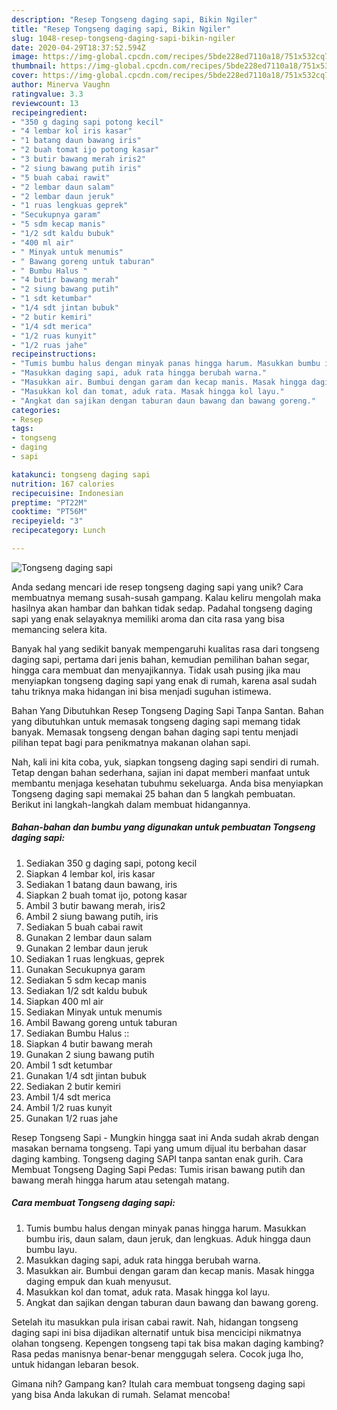```yaml
---
description: "Resep Tongseng daging sapi, Bikin Ngiler"
title: "Resep Tongseng daging sapi, Bikin Ngiler"
slug: 1048-resep-tongseng-daging-sapi-bikin-ngiler
date: 2020-04-29T18:37:52.594Z
image: https://img-global.cpcdn.com/recipes/5bde228ed7110a18/751x532cq70/tongseng-daging-sapi-foto-resep-utama.jpg
thumbnail: https://img-global.cpcdn.com/recipes/5bde228ed7110a18/751x532cq70/tongseng-daging-sapi-foto-resep-utama.jpg
cover: https://img-global.cpcdn.com/recipes/5bde228ed7110a18/751x532cq70/tongseng-daging-sapi-foto-resep-utama.jpg
author: Minerva Vaughn
ratingvalue: 3.3
reviewcount: 13
recipeingredient:
- "350 g daging sapi potong kecil"
- "4 lembar kol iris kasar"
- "1 batang daun bawang iris"
- "2 buah tomat ijo potong kasar"
- "3 butir bawang merah iris2"
- "2 siung bawang putih iris"
- "5 buah cabai rawit"
- "2 lembar daun salam"
- "2 lembar daun jeruk"
- "1 ruas lengkuas geprek"
- "Secukupnya garam"
- "5 sdm kecap manis"
- "1/2 sdt kaldu bubuk"
- "400 ml air"
- " Minyak untuk menumis"
- " Bawang goreng untuk taburan"
- " Bumbu Halus "
- "4 butir bawang merah"
- "2 siung bawang putih"
- "1 sdt ketumbar"
- "1/4 sdt jintan bubuk"
- "2 butir kemiri"
- "1/4 sdt merica"
- "1/2 ruas kunyit"
- "1/2 ruas jahe"
recipeinstructions:
- "Tumis bumbu halus dengan minyak panas hingga harum. Masukkan bumbu iris, daun salam, daun jeruk, dan lengkuas. Aduk hingga daun bumbu layu."
- "Masukkan daging sapi, aduk rata hingga berubah warna."
- "Masukkan air. Bumbui dengan garam dan kecap manis. Masak hingga daging empuk dan kuah menyusut."
- "Masukkan kol dan tomat, aduk rata. Masak hingga kol layu."
- "Angkat dan sajikan dengan taburan daun bawang dan bawang goreng."
categories:
- Resep
tags:
- tongseng
- daging
- sapi

katakunci: tongseng daging sapi 
nutrition: 167 calories
recipecuisine: Indonesian
preptime: "PT22M"
cooktime: "PT56M"
recipeyield: "3"
recipecategory: Lunch

---
```



![Tongseng daging sapi](https://img-global.cpcdn.com/recipes/5bde228ed7110a18/751x532cq70/tongseng-daging-sapi-foto-resep-utama.jpg)

Anda sedang mencari ide resep tongseng daging sapi yang unik? Cara membuatnya memang susah-susah gampang. Kalau keliru mengolah maka hasilnya akan hambar dan bahkan tidak sedap. Padahal tongseng daging sapi yang enak selayaknya memiliki aroma dan cita rasa yang bisa memancing selera kita.

Banyak hal yang sedikit banyak mempengaruhi kualitas rasa dari tongseng daging sapi, pertama dari jenis bahan, kemudian pemilihan bahan segar, hingga cara membuat dan menyajikannya. Tidak usah pusing jika mau menyiapkan tongseng daging sapi yang enak di rumah, karena asal sudah tahu triknya maka hidangan ini bisa menjadi suguhan istimewa.

Bahan Yang Dibutuhkan Resep Tongseng Daging Sapi Tanpa Santan. Bahan yang dibutuhkan untuk memasak tongseng daging sapi memang tidak banyak. Memasak tongseng dengan bahan daging sapi tentu menjadi pilihan tepat bagi para penikmatnya makanan olahan sapi.


Nah, kali ini kita coba, yuk, siapkan tongseng daging sapi sendiri di rumah. Tetap dengan bahan sederhana, sajian ini dapat memberi manfaat untuk membantu menjaga kesehatan tubuhmu sekeluarga. Anda bisa menyiapkan Tongseng daging sapi memakai 25 bahan dan 5 langkah pembuatan. Berikut ini langkah-langkah dalam membuat hidangannya.

<!--inarticleads1-->

##### Bahan-bahan dan bumbu yang digunakan untuk pembuatan Tongseng daging sapi:

1. Sediakan 350 g daging sapi, potong kecil
1. Siapkan 4 lembar kol, iris kasar
1. Sediakan 1 batang daun bawang, iris
1. Siapkan 2 buah tomat ijo, potong kasar
1. Ambil 3 butir bawang merah, iris2
1. Ambil 2 siung bawang putih, iris
1. Sediakan 5 buah cabai rawit
1. Gunakan 2 lembar daun salam
1. Gunakan 2 lembar daun jeruk
1. Sediakan 1 ruas lengkuas, geprek
1. Gunakan Secukupnya garam
1. Sediakan 5 sdm kecap manis
1. Sediakan 1/2 sdt kaldu bubuk
1. Siapkan 400 ml air
1. Sediakan  Minyak untuk menumis
1. Ambil  Bawang goreng untuk taburan
1. Sediakan  Bumbu Halus ::
1. Siapkan 4 butir bawang merah
1. Gunakan 2 siung bawang putih
1. Ambil 1 sdt ketumbar
1. Gunakan 1/4 sdt jintan bubuk
1. Sediakan 2 butir kemiri
1. Ambil 1/4 sdt merica
1. Ambil 1/2 ruas kunyit
1. Gunakan 1/2 ruas jahe


Resep Tongseng Sapi - Mungkin hingga saat ini Anda sudah akrab dengan masakan bernama tongseng. Tapi yang umum dijual itu berbahan dasar daging kambing. Tongseng daging SAPI tanpa santan enak gurih. Cara Membuat Tongseng Daging Sapi Pedas: Tumis irisan bawang putih dan bawang merah hingga harum atau setengah matang. 

<!--inarticleads2-->

##### Cara membuat Tongseng daging sapi:

1. Tumis bumbu halus dengan minyak panas hingga harum. Masukkan bumbu iris, daun salam, daun jeruk, dan lengkuas. Aduk hingga daun bumbu layu.
1. Masukkan daging sapi, aduk rata hingga berubah warna.
1. Masukkan air. Bumbui dengan garam dan kecap manis. Masak hingga daging empuk dan kuah menyusut.
1. Masukkan kol dan tomat, aduk rata. Masak hingga kol layu.
1. Angkat dan sajikan dengan taburan daun bawang dan bawang goreng.


Setelah itu masukkan pula irisan cabai rawit. Nah, hidangan tongseng daging sapi ini bisa dijadikan alternatif untuk bisa mencicipi nikmatnya olahan tongseng. Kepengen tongseng tapi tak bisa makan daging kambing? Rasa pedas manisnya benar-benar menggugah selera. Cocok juga lho, untuk hidangan lebaran besok. 

Gimana nih? Gampang kan? Itulah cara membuat tongseng daging sapi yang bisa Anda lakukan di rumah. Selamat mencoba!
